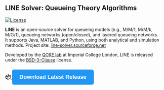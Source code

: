 ## LINE Solver: Queueing Theory Algorithms 
[![License](https://img.shields.io/badge/License-BSD%203--Clause-red.svg)](https://sourceforge.net/p/line-solver/code/ci/master/blob/master/LICENSE)

**LINE** is an open-source solver for queueing models (e.g., M/M/1, M/M/k, M/G/1), queueing networks (open/closed), and layered queueing networks. It supports Java, MATLAB, and Python, using both analytical and simulation methods. Project site: [line-solver.sourceforge.net](http://line-solver.sourceforge.net/)

Developed by the [QORE lab](http://qore.doc.ic.ac.uk/) at Imperial College London, LINE is released under the [BSD-3-Clause](http://opensource.org/licenses/BSD-3-Clause) license.


### 📦<a href="https://sourceforge.net/projects/line-solver/files/latest/download" download>  <button style="padding: 14px 24px; font-size: 18px; font-weight: bold; color: white; background-color: #2196F3; border: none; border-radius: 6px; cursor: pointer;">    Download Latest Release  </button>


</a>
